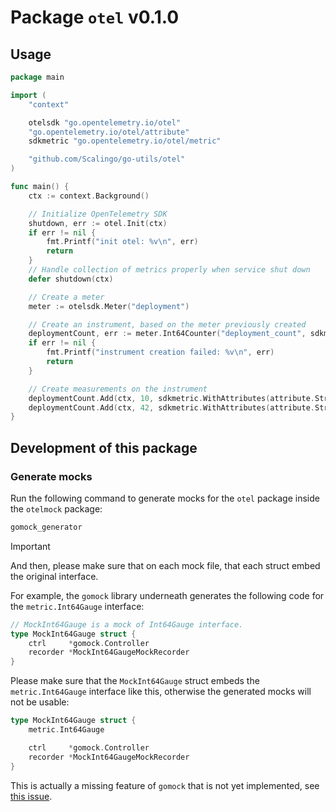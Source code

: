 # Package `otel` v0.1.0 

## Usage

```go
package main

import (
    "context"

	otelsdk "go.opentelemetry.io/otel"
	"go.opentelemetry.io/otel/attribute"
	sdkmetric "go.opentelemetry.io/otel/metric"

    "github.com/Scalingo/go-utils/otel"
)

func main() {
    ctx := context.Background()

    // Initialize OpenTelemetry SDK
    shutdown, err := otel.Init(ctx)
    if err != nil {
        fmt.Printf("init otel: %v\n", err)
        return
    }
    // Handle collection of metrics properly when service shut down
    defer shutdown(ctx)

	// Create a meter
	meter := otelsdk.Meter("deployment")

	// Create an instrument, based on the meter previously created
	deploymentCount, err := meter.Int64Counter("deployment_count", sdkmetric.WithDescription("Number of deployments"))
	if err != nil {
		fmt.Printf("instrument creation failed: %v\n", err)
		return
	}

	// Create measurements on the instrument
	deploymentCount.Add(ctx, 10, sdkmetric.WithAttributes(attribute.String("app_id", "caaaefb0-dcaa-4866-83d2-b581228169d8")))
	deploymentCount.Add(ctx, 42, sdkmetric.WithAttributes(attribute.String("app_id", "caaaefb0-dcaa-4866-83d2-b581228169d8")))
}
```

## Development of this package

### Generate mocks

Run the following command to generate mocks for the `otel` package inside the `otelmock` package:
```bash
gomock_generator
```

> [!IMPORTANT]
> And then, please make sure that on each mock file, that each struct embed the original interface.

For example, the `gomock` library underneath generates the following code for the `metric.Int64Gauge` interface:
```go
// MockInt64Gauge is a mock of Int64Gauge interface.
type MockInt64Gauge struct {
	ctrl     *gomock.Controller
	recorder *MockInt64GaugeMockRecorder
}
```

Please make sure that the `MockInt64Gauge` struct embeds the `metric.Int64Gauge` interface like this, otherwise the generated mocks will not be usable:
```go
type MockInt64Gauge struct {
	metric.Int64Gauge

	ctrl     *gomock.Controller
	recorder *MockInt64GaugeMockRecorder
}
```

This is actually a missing feature of `gomock` that is not yet implemented, see [this issue](https://github.com/uber-go/mock/issues/64).
